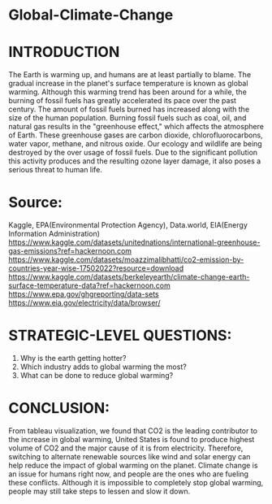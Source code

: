 # Global-Climate-Change

# INTRODUCTION
The Earth is warming up, and humans are at least partially to blame. The gradual increase in
the planet's surface temperature is known as global warming. Although this warming trend
has been around for a while, the burning of fossil fuels has greatly accelerated its pace over
the past century. The amount of fossil fuels burned has increased along with the size of the
human population. Burning fossil fuels such as coal, oil, and natural gas results in the
"greenhouse effect," which affects the atmosphere of Earth.
These greenhouse gases are carbon dioxide, chlorofluorocarbons, water vapor, methane,
and nitrous oxide. Our ecology and wildlife are being destroyed by the over usage of fossil
fuels. Due to the significant pollution this activity produces and the resulting ozone layer
damage, it also poses a serious threat to human life.

# Source: 
Kaggle, EPA(Environmental Protection Agency), Data.world, EIA(Energy Information  Administration)
https://www.kaggle.com/datasets/unitednations/international-greenhouse-gas-emissions?ref=hackernoon.com
https://www.kaggle.com/datasets/moazzimalibhatti/co2-emission-by-countries-year-wise-17502022?resource=download
https://www.kaggle.com/datasets/berkeleyearth/climate-change-earth-surface-temperature-data?ref=hackernoon.com
https://www.epa.gov/ghgreporting/data-sets
https://www.eia.gov/electricity/data/browser/

# STRATEGIC-LEVEL QUESTIONS:
1. Why is the earth getting hotter?
2. Which industry adds to global warming the most?
3. What can be done to reduce global warming?

# CONCLUSION:
From tableau visualization, we found that CO2 is the leading contributor to the increase in
global warming, United States is found to produce highest volume of CO2 and the major
cause of it is from electricity. Therefore, switching to alternate renewable sources like wind
and solar energy can help reduce the impact of global warming on the planet.
Climate change is an issue for humans right now, and people are the ones who are fueling
these conflicts. Although it is impossible to completely stop global warming, people may still
take steps to lessen and slow it down.
